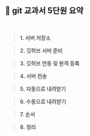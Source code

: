 ## 📄 git 교과서 5단원 요약

<br>

> **1. 서버 저장소**

> **2. 깃허브 서버 준비**

> **3. 깃허브 연동 및 원격 등록**

> **4. 서버 전송**

> **5. 자동으로 내려받기**

> **6. 수동으로 내려받기**

> **7. 순서**

> **8. 정리**
